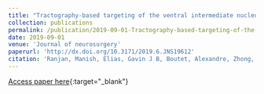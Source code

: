 ```yaml
---
title: "Tractography-based targeting of the ventral intermediate nucleus: accuracy and clinical utility in MRgFUS thalamotomy"
collection: publications
permalink: /publication/2019-09-01-Tractography-based-targeting-of-the-ventral-intermediate-nucleus-accuracy-and-clinical-utility-in-MRgFUS-thalamotomy
date: 2019-09-01
venue: 'Journal of neurosurgery'
paperurl: 'http://dx.doi.org/10.3171/2019.6.JNS19612'
citation: 'Ranjan, Manish, Elias, Gavin J B, Boutet, Alexandre, Zhong, Jidan, Chu, Powell, Germann, Jurgen, Devenyi, Gabriel A, Chakravarty, M Mallar, Fasano, Alfonso, Hynynen, Kullervo, Lipsman, Nir, Hamani, Clement, Kucharczyk, Walter, Schwartz, Michael L, Lozano, Andres M, Hodaie, Mojgan, &quot;Tractography-based targeting of the ventral intermediate nucleus: accuracy and clinical utility in MRgFUS thalamotomy.&quot; Journal of neurosurgery, 2019.'
---
```

[Access paper here](http://dx.doi.org/10.3171/2019.6.JNS19612){:target="_blank"}

